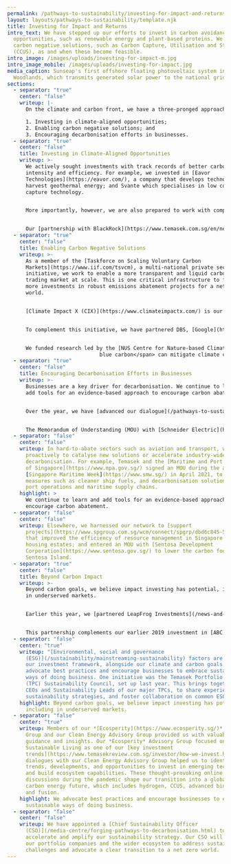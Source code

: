 ```yaml
---
permalink: /pathways-to-sustainability/investing-for-impact-and-returns.html
layout: layouts/pathways-to-sustainability/template.njk
title: Investing for Impact and Returns
intro_text: We have stepped up our efforts to invest in carbon avoidance
  opportunities, such as renewable energy and plant-based proteins. We look for
  carbon negative solutions, such as Carbon Capture, Utilisation and Storage
  (CCUS), as and when these become feasible.
intro_image: /images/uploads/investing-for-impact-m.jpg
intro_image_mobile: /images/uploads/investing-for-impact.jpg
media_caption: Sunseap's first offshore floating photovoltaic system in
  Woodlands, which transmits generated solar power to the national grid
sections:
  - separator: "true"
    center: "false"
    writeup: |-
      On the climate and carbon front, we have a three-pronged approach:

      1. Investing in climate-aligned opportunities;
      2. Enabling carbon negative solutions; and
      3. Encouraging decarbonisation efforts in businesses.
  - separator: "true"
    center: "false"
    title: Investing in Climate-Aligned Opportunities
    writeup: >-
      We actively sought investments with track records of better carbon
      intensity and efficiency. For example, we invested in [Eavor
      Technologies](https://eavor.com/), a company that develops technology to
      harvest geothermal energy; and Svante which specialises in low cost carbon
      capture technology.


      More importantly, however, we are also prepared to work with companies to support their own decarbonisation journeys. These mitigate [climate change](https://www.un.org/sustainabledevelopment/climate-change/) with clear transition pathways.


      Our [partnership with BlackRock](https://www.temasek.com.sg/en/news-and-views/news-room/news/2021/temasek-blackrock-launch-decarbonization-partnership), Decarbonization Partners, aims to advance decarbonisation for a net zero carbon economy by 2050. An initial funding of US$600 million from BlackRock and Temasek will help launch a series of late stage venture capital and early growth private equity investment funds to crowd in investments for companies and technologies that will reduce or eliminate carbon emissions.
  - separator: "true"
    center: "false"
    title: Enabling Carbon Negative Solutions
    writeup: >-
      As a member of the [Taskforce on Scaling Voluntary Carbon
      Markets](https://www.iif.com/tsvcm), a multi-national private sector
      initiative, we work to enable a more transparent and liquid carbon offset
      trading market at scale. This is one critical infrastructure to facilitate
      more investments in robust emissions abatement projects for a net zero
      world.


      [Climate Impact X (CIX)](https://www.climateimpactx.com/) is our joint venture with [DBS](https://www.dbs.com.sg/), [Standard Chartered](https://www.sc.com/) and the [Singapore Exchange (SGX)](https://www.sgx.com/), a global exchange and marketplace for high quality carbon credits. Announced in May 2021, CIX will focus initially on catalysing the market for nature-based solutions, such as the protection and restoration of forests, wetlands and mangroves. Technologies such as satellite monitoring, machine learning and blockchain technology, will enhance the transparency, integrity and quality of such carbon credits.


      To complement this initiative, we have partnered DBS, [Google](https://www.google.com/), [National University of Singapore (NUS)](https://nus.edu.sg/), [Verra](https://verra.org/) and the [World Bank](https://www.worldbank.org/), to launch the [Sustaintech Xcelerator](https://www.sustaintechx.com/). This supports climate innovators who are developing solutions to improve monitoring and verification of the environmental, social, and economic impacts for evidence-based nature solutions.


      We funded research led by the [NUS Centre for Nature-based Climate Solutions](https://www.nus.edu.sg/cncs/) to understand how <span class="tooltip tooltipstered" data-title="Carbon stored in coastal and marine ecosystems, such as mangroves and seagrass.">
                              blue carbon</span> can mitigate climate change in Southeast Asia. This research will develop a knowledge database of blue carbon stocks in the region and a toolkit for better monitoring, reporting and verification.
  - separator: "true"
    center: "false"
    title: Encouraging Decarbonisation Efforts in Businesses
    writeup: >-
      Businesses are a key driver for decarbonisation. We continue to learn and
      add tools for an evidence-based approach to encourage carbon abatement.


      Over the year, we have [advanced our dialogue](/pathways-to-sustainability/collaborating-for-progress.html) with companies on their climate strategies and emissions reduction plans. We compare notes on knowledge and tools for carbon measurement, physical climate risk assessments, and climate-related disclosures according to international standards.


      The Memorandum of Understanding (MOU) with [Schneider Electric](https://www.se.com/), a global leader in energy, aims to provide practical solutions for businesses to reduce carbon emissions, lower energy costs and reduce upfront investment needed.
  - separator: "false"
    center: "false"
    writeup: In hard-to-abate sectors such as aviation and transport, we are working
      proactively to catalyse new solutions or accelerate industry-wide
      decarbonisation. For example, Temasek and the [Maritime and Port Authority
      of Singapore](https://www.mpa.gov.sg/) signed an MOU during the annual
      [Singapore Maritime Week](https://www.smw.sg/) in April 2021, to explore
      measures such as cleaner ship fuels, and decarbonisation solutions for
      port operations and maritime supply chains.
    highlight: >
      We continue to learn and add tools for an evidence-based approach to
      encourage carbon abatement.
  - separator: "false"
    center: "false"
    writeup: Elsewhere, we harnessed our network to [support
      projects](https://www.spgroup.com.sg/wcm/connect/spgrp/dbd6c845-5d53-4757-bf41-307cb5b1d5fe/%5B20201212%5D+Media+Release+-+Tampines+town+first+in+Singapore+to+get+Eco+Boards+with+real-time+updates+on+utilities+consumption.pdf?MOD=AJPERES&CVID=)
      that improved the efficiency of resource management in Singapore's public
      housing estates; and entered an MOU with [Sentosa Development
      Corporation](https://www.sentosa.gov.sg/) to lower the carbon footprint of
      Sentosa Island.
  - separator: "true"
    center: "false"
    title: Beyond Carbon Impact
    writeup: >-
      Beyond carbon goals, we believe impact investing has potential, including
      in underserved markets.


      Earlier this year, we [partnered LeapFrog Investments](/news-and-views/news-room/news/2021/Temasek-and-LeapFrog-Investments-Forge-US500-Million-Partnership), a global impact investment group. This US$500 million strategic partnership aims to provide growth capital to expand the capabilities and resources of the LeapFrog team to uplift communities across Asia and Africa.


      This partnership complements our earlier 2019 investment in [ABC World Asia](https://www.abcworld.com.sg/), a private equity firm dedicated to impact investing in Asia. Over the past year, ABC World Asia has made strides in building a diverse portfolio of companies across Asia, highlighted in its inaugural [impact report](https://www.abcworld.com.sg/impactreport2020/).
  - separator: "false"
    center: "true"
    writeup: "[Environmental, social and governance
      (ESG)](/sustainability/mainstreaming-sustainability) factors are part of
      our investment framework, alongside our climate and carbon goals. We
      advocate best practices and encourage businesses to embrace sustainable
      ways of doing business. One initiative was the Temasek Portfolio Companies
      (TPC) Sustainability Council, set up last year. This brings together the
      CEOs and Sustainability Leads of our major TPCs, to share experiences on
      sustainability strategies, and foster collaboration on common ESG goals."
    highlight: Beyond carbon goals, we believe impact investing has potential,
      including in underserved markets.
  - separator: "false"
    center: "true"
    writeup: Members of our *[Ecosperity](https://www.ecosperity.sg/)* Advisory
      Group and our Clean Energy Advisory Group provided us with valuable
      guidance and insights. Our *Ecosperity* Advisory Group focused on
      Sustainable Living as one of our [key investment
      trends](https://www.temasekreview.com.sg/investor/how-we-invest.html). The
      dialogues with our Clean Energy Advisory Group helped us to identify new
      trends, developments, and opportunities to invest in emerging technologies
      and build ecosystem capabilities. These thought-provoking online
      discussions during the pandemic shape our transition into a global low
      carbon energy future, which includes hydrogen, CCUS, advanced biofuels,
      and fusion.
    highlight: We advocate best practices and encourage businesses to embrace
      sustainable ways of doing business.
  - separator: "false"
    center: "false"
    writeup: We have appointed a [Chief Sustainability Officer
      (CSO)](/media-centre/forging-pathways-to-decarbonisation.html) to
      accelerate and amplify our sustainability strategy. Our CSO will engage
      our portfolio companies and the wider ecosystem to address sustainability
      challenges and advocate a clear transition to a net zero world.
---
```

